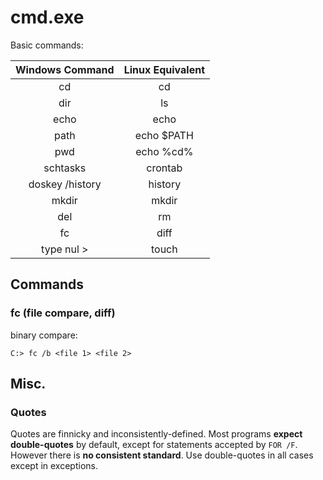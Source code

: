 # cmd.exe
Basic commands:

|     Windows Command     |     Linux Equivalent     |
|:-----------------------:|:------------------------:|
| cd                      | cd                       |
| dir                     | ls                       |
| echo                    | echo                     |
| path                    | echo $PATH               |
| pwd                     | echo %cd%                |
| schtasks                | crontab                  |
| doskey /history         | history                  |
| mkdir                   | mkdir                    |
| del                     | rm                       |
| fc                      | diff                     |
| type nul > <file>       | touch <file>             |

## Commands

### fc (file compare, diff)

binary compare:
```
C:> fc /b <file 1> <file 2>
```

## Misc.

### Quotes

Quotes are finnicky and inconsistently-defined. Most programs **expect double-quotes** by default, except for statements accepted by `FOR /F`. However there is **no consistent standard**. Use double-quotes in all cases except in exceptions. 

